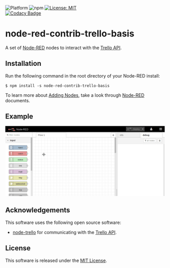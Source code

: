 ![Platform](https://img.shields.io/badge/Platform-Node--RED-%238e0000.svg) ![npm](https://img.shields.io/badge/npm-v6.9.0-blue.svg) [![License: MIT](https://img.shields.io/badge/License-MIT-yellow.svg)](https://opensource.org/licenses/MIT)  
[![Codacy Badge](https://api.codacy.com/project/badge/Grade/4bf2afde7d4043bd8523fd70d6d7b1fd)](https://www.codacy.com/app/eternity1984/node-red-contrib-trello-basis?utm_source=github.com&amp;utm_medium=referral&amp;utm_content=eternity1984/node-red-contrib-trello-basis&amp;utm_campaign=Badge_Grade)

# node-red-contrib-trello-basis
A set of [Node-RED](http://www.nodered.org/) nodes to interact with the [Trello API](https://developers.trello.com/).

## Installation
Run the following command in the root directory of your Node-RED install:
```shell
$ npm install -s node-red-contrib-trello-basis
```

To learn more about [Adding Nodes](https://nodered.org/docs/getting-started/adding-nodes), take a look through [Node-RED](http://www.nodered.org/) documents.

## Example
![get-all-lists](/images/example-get-all-lists.gif)

## Acknowledgements
This software uses the following open source software:
-   [node-trello](https://github.com/adunkman/node-trello) for communicating with the [Trello API](https://developers.trello.com/).

## License
This software is released under the [MIT License](http://opensource.org/licenses/mit-license.php).